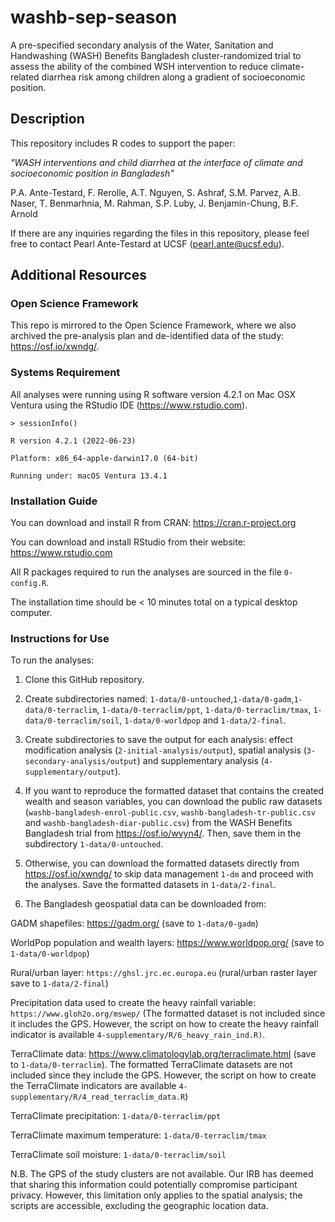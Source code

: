 # washb-sep-season

A pre-specified secondary analysis of the Water, Sanitation and Handwashing (WASH) Benefits Bangladesh cluster-randomized trial to assess the ability of the combined WSH intervention to reduce climate-related diarrhea risk among children along a gradient of socioeconomic position.

## Description

This repository includes R codes to support the paper: 

_"WASH interventions and child diarrhea at the interface of climate and socioeconomic position in Bangladesh"_

P.A. Ante-Testard, F. Rerolle, A.T. Nguyen, S. Ashraf, S.M. Parvez, A.B. Naser, T. Benmarhnia, M. Rahman, S.P. Luby, J. Benjamin-Chung, B.F. Arnold

If there are any inquiries regarding the files in this repository, please feel free to contact Pearl Ante-Testard at UCSF (pearl.ante@ucsf.edu).

## Additional Resources

### Open Science Framework

This repo is mirrored to the Open Science Framework, where we also archived the pre-analysis plan and de-identified data of the study:  https://osf.io/xwndg/.

### Systems Requirement

All analyses were running using R software version 4.2.1 on Mac OSX Ventura using the RStudio IDE (https://www.rstudio.com). 

`> sessionInfo()`

`R version 4.2.1 (2022-06-23)`

`Platform: x86_64-apple-darwin17.0 (64-bit)`

`Running under: macOS Ventura 13.4.1`

### Installation Guide

You can download and install R from CRAN: https://cran.r-project.org

You can download and install RStudio from their website: https://www.rstudio.com

All R packages required to run the analyses are sourced in the file `0-config.R`.

The installation time should be < 10 minutes total on a typical desktop computer.

### Instructions for Use

To run the analyses:

1. Clone this GitHub repository.

2. Create subdirectories named: `1-data/0-untouched`,`1-data/0-gadm`,`1-data/0-terraclim`, `1-data/0-terraclim/ppt`, `1-data/0-terraclim/tmax`, `1-data/0-terraclim/soil`, `1-data/0-worldpop` and `1-data/2-final`.

3. Create subdirectories to save the output for each analysis: effect modification analysis (`2-initial-analysis/output`), spatial analysis (`3-secondary-analysis/output`) and supplementary analysis (`4-supplementary/output`).

4. If you want to reproduce the formatted dataset that contains the created wealth and season variables, you can download the public raw datasets (`washb-bangladesh-enrol-public.csv`, `washb-bangladesh-tr-public.csv` and `washb-bangladesh-diar-public.csv`) from the WASH Benefits Bangladesh trial from https://osf.io/wvyn4/. Then, save them in the subdirectory `1-data/0-untouched`.

5. Otherwise, you can download the formatted datasets directly from https://osf.io/xwndg/ to skip data management `1-dm` and proceed with the analyses. Save the formatted datasets in `1-data/2-final`.

6. The Bangladesh geospatial data can be downloaded from:

GADM shapefiles: https://gadm.org/ (save to `1-data/0-gadm`)

WorldPop population and wealth layers: https://www.worldpop.org/ (save to `1-data/0-worldpop`)

Rural/urban layer: `https://ghsl.jrc.ec.europa.eu` (rural/urban raster layer save to `1-data/2-final`)

Precipitation data used to create the heavy rainfall variable: `https://www.gloh2o.org/mswep/` (The formatted dataset is not included since it includes the GPS. However, the script on how to create the heavy rainfall indicator is available `4-supplementary/R/6_heavy_rain_ind.R)`.

TerraClimate data: https://www.climatologylab.org/terraclimate.html (save to `1-data/0-terraclim`). The formatted TerraClimate datasets are not included since they include the GPS. However, the script on how to create the TerraClimate indicators are available `4-supplementary/R/4_read_terraclim_data.R`)

TerraClimate precipitation: `1-data/0-terraclim/ppt`

TerraClimate maximum temperature: `1-data/0-terraclim/tmax`

TerraClimate soil moisture: `1-data/0-terraclim/soil`


N.B. The GPS of the study clusters are not available. Our IRB has deemed that sharing this information could potentially compromise participant privacy. However, this limitation only applies to the spatial analysis; the scripts are accessible, excluding the geographic location data. 





